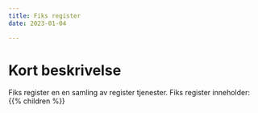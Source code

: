 ```yaml
---
title: Fiks register 
date: 2023-01-04

---
```


# Kort beskrivelse
Fiks register en en samling av register tjenester. Fiks register inneholder:
{{% children  %}}



